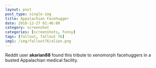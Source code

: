 ```yaml
---
layout: post
post_type: single-img
title: Appalachian Facehugger
date: 2018-12-27 01:46:00
category: screenshot
categories: [screenshots, funny]
tags: [fallout, fallout 76]
img1: /img/fallout76/alien.png
---
```

Reddit user **akarian88** found this tribute to xenomorph facehuggers in a busted Appalachian medical facility.
